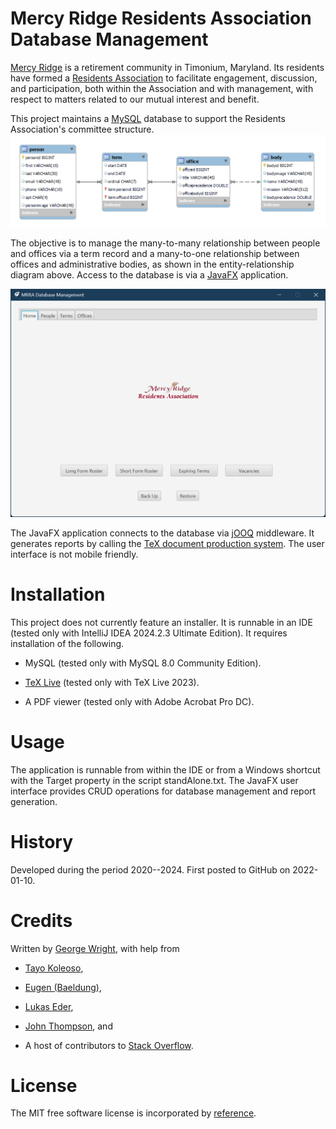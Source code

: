 # Mercy Ridge Residents Association Database Management

[Mercy Ridge](https://mercyridge.com/) is a retirement community in Timonium, Maryland. Its
residents have formed a [Residents Association](https://mrra.online/) to facilitate engagement,
discussion, and participation, both within the Association and with management, with respect to
matters related to our mutual interest and benefit.

This project maintains a [MySQL](https://www.mysql.com/) database to support the Residents
Association's committee
structure.
![Entity Relationship Diagram](src/main/resources/img/erd.png "ERD")

The objective is to manage the many-to-many relationship between people and offices via a term
record and a many-to-one relationship between offices and administrative bodies, as shown in the
entity-relationship diagram above. Access to the database is via a [JavaFX](https://openjfx.io/)
application.

![JavaFX User Interface ](src/main/resources/img/homeScreen.png "User Interface")

The JavaFX application connects to the database via [jOOQ](https://www.jooq.org/) middleware. It
generates reports by calling the [TeX document production system](https://tug.org/). The user
interface is not mobile friendly.

# Installation

This project does not currently feature an installer. It is runnable in an IDE (tested only with
IntelliJ IDEA 2024.2.3 Ultimate Edition). It requires installation of the following.

- MySQL (tested only with MySQL 8.0 Community Edition).

- [TeX Live](https://tug.org/texlive/) (tested only with TeX Live 2023).

- A PDF viewer (tested only with Adobe Acrobat Pro DC).

# Usage

The application is runnable from within the IDE or from a Windows shortcut with the Target
property in the script standAlone.txt. The JavaFX user interface provides CRUD operations for
database management and report generation.

# History

Developed during the period 2020--2024. First posted to GitHub on 2022-01-10.

# Credits

Written by [George Wright](mailto:geo@loyola.edu), with help from

- [Tayo Koleoso](https://www.oreilly.com/library/view/beginning-jooq-learn/9781484274316/),

- [Eugen (Baeldung)](https://twitter.com/baeldung),

- [Lukas Eder](https://www.crunchbase.com/person/lukas-eder),

- [John Thompson](https://springframework.guru/about/), and

- A host of contributors to [Stack Overflow](https://stackoverflow.com/).

# License

The MIT free software license is incorporated by
[reference](https://mit-license.org/).
